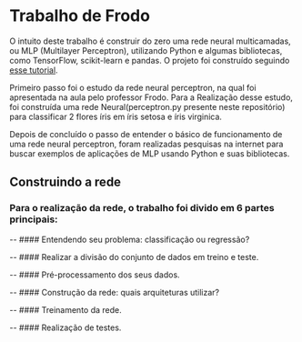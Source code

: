 # Trabalho de Frodo

O intuito deste trabalho é construir do zero uma rede neural multicamadas, ou MLP (Multilayer Perceptron), utilizando Python e algumas bibliotecas, como TensorFlow, scikit-learn e pandas. 
O projeto foi construído seguindo [esse tutorial](https://bearlabs.dev/blog/redesneurais/).

Primeiro passo foi o estudo da rede neural perceptron, na qual foi apresentada na aula pelo professor Frodo. Para a Realização desse estudo, foi construída  uma rede Neural(perceptron.py presente neste repositório) para classificar 2 flores íris em íris setosa e íris virginica.

Depois de concluído  o passo de entender o básico de funcionamento de uma rede neural perceptron, foram realizadas pesquisas na internet para buscar exemplos de aplicações de MLP usando Python e suas bibliotecas. 

## Construindo a rede

### Para o realização da rede, o trabalho foi divido em 6 partes principais:

-- #### Entendendo seu problema: classificação ou regressão?

-- #### Realizar a divisão do conjunto de dados em treino e teste.

-- #### Pré-processamento dos seus dados.

-- #### Construção da rede: quais arquiteturas utilizar?

-- #### Treinamento da rede.

-- #### Realização de testes.

